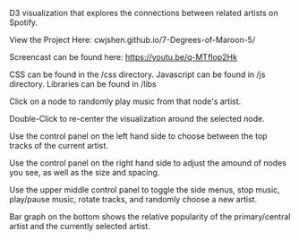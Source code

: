 D3 visualization that explores the connections between related artists on Spotify.

View the Project Here: cwjshen.github.io/7-Degrees-of-Maroon-5/

Screencast can be found here: https://youtu.be/q-MTfIop2Hk


CSS can be found in the /css directory. Javascript can be found in /js directory. Libraries can be found in /libs


Click on a node to randomly play music from that node's artist.

Double-Click to re-center the visualization around the selected node.

Use the control panel on the left hand side to choose between the top tracks of the current artist.

Use the control panel on the right hand side to adjust the amound of nodes you see, as well as the size and spacing.

Use the upper middle control panel to toggle the side menus, stop music, play/pause music, rotate tracks, and randomly choose a new artist.

Bar graph on the bottom shows the relative popularity of the primary/central artist and the currently selected artist.